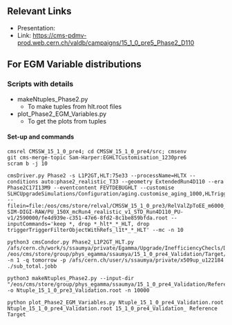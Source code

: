 ## Relevant Links
- Presentation: 
- Link: https://cms-pdmv-prod.web.cern.ch/valdb/campaigns/15_1_0_pre5_Phase2_D110

## For EGM Variable distributions

### Scripts with details
 
- makeNtuples_Phase2.py
	- To make tuples from hlt.root files
- plot_Phase2_EGM_Variables.py 
	- To get the plots from tuples

#### Set-up and commands

```
cmsrel CMSSW_15_1_0_pre4; cd CMSSW_15_1_0_pre4/src; cmsenv
git cms-merge-topic Sam-Harper:EGHLTCustomisation_1230pre6
scram b -j 10

cmsDriver.py Phase2 -s L1P2GT,HLT:75e33 --processName=HLTX --conditions auto:phase2_realistic_T33 --geometry ExtendedRun4D110 --era Phase2C17I13M9 --eventcontent FEVTDEBUGHLT --customise SLHCUpgradeSimulations/Configuration/aging.customise_aging_1000,HLTrigger/Configuration/customizeHLTforEGamma.customiseEGammaMenuDev --filein=file:/eos/cms/store/relval/CMSSW_15_1_0_pre3/RelValZpToEE_m6000_14TeV/GEN-SIM-DIGI-RAW/PU_150X_mcRun4_realistic_v1_STD_Run4D110_PU-v1/2590000/fe4d939e-c351-47e6-8fd2-8c1be859bfda.root --inputCommands='keep *, drop *_hlt*_*_HLT, drop triggerTriggerFilterObjectWithRefs_l1t*_*_HLT' --mc -n 10

python3 cmsCondor.py Phase2_L1P2GT_HLT.py /afs/cern.ch/work/s/ssaumya/private/Egamma/Upgrade/InefficiencyChecls/Distributions/CMSSW_15_1_0_pre4/src/15_1_0_pre4/ /eos/cms/store/group/phys_egamma/ssaumya/15_1_0_pre4_Validation/Target/ -n 1 -q tomorrow -p /afs/cern.ch/user/s/ssaumya/private/x509up_u122184
./sub_total.jobb

python3 makeNtuples_Phase2.py --input-dir "/eos/cms/store/group/phys_egamma/ssaumya/15_1_0_pre4_Validation/Reference/" -o Ntuple_15_1_0_pre3_Validation.root -n 10000

python plot_Phase2_EGM_Variables.py Ntuple_15_1_0_pre4_Validation.root Ntuple_15_1_0_pre4_Validation.root 15_1_0_pre4_Validation_ Reference Target
```
